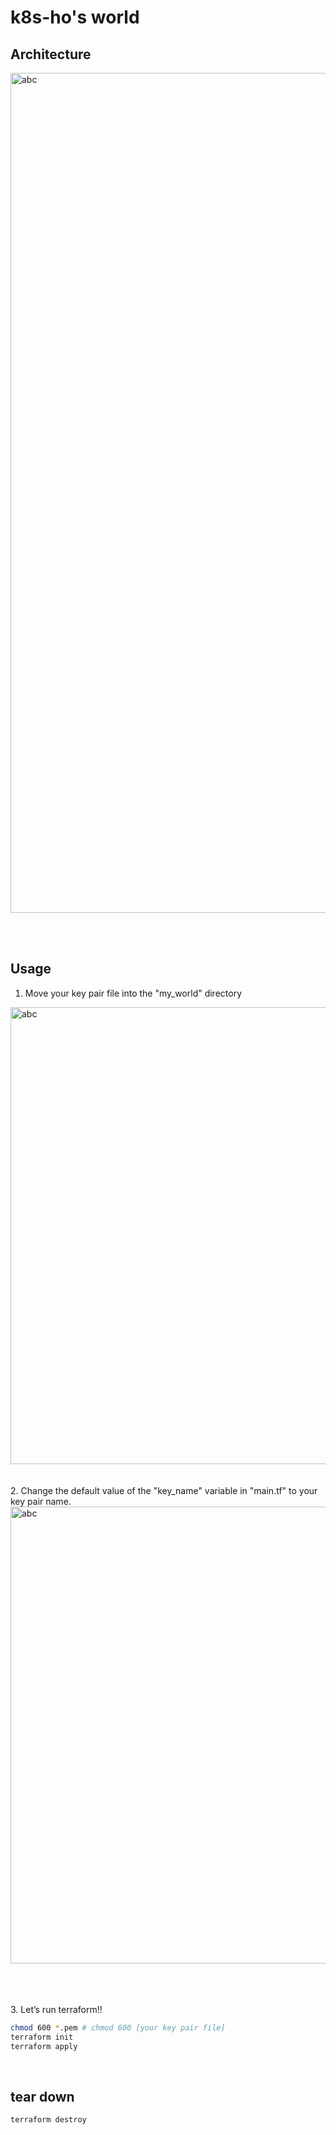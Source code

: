 # k8s-ho's world

## Architecture
<img width="1344" alt="abc" src="https://github.com/k8s-ho/my_world/assets/118821939/5adbef55-28a4-4484-b182-16a8025ca4e2">

<br><br>

## Usage
1. Move your key pair file into the "my_world" directory
<img width="731" alt="abc" src="https://github.com/k8s-ho/my_world/assets/118821939/d4f608ed-25f1-4306-8ecb-e773f098555b"/>
<br><br><br>
2. Change the default value of the "key_name" variable in "main.tf" to your key pair name.
<img width="731" alt="abc" src="https://github.com/k8s-ho/my_world/assets/118821939/382eb832-fa80-4bdf-abae-ce547b8b09a5"/>

<br><br><br>
3. Let’s run terraform!!
``` bash
chmod 600 *.pem # chmod 600 [your key pair file]
terraform init
terraform apply
```
<br>

## tear down
```bash
terraform destroy
```
